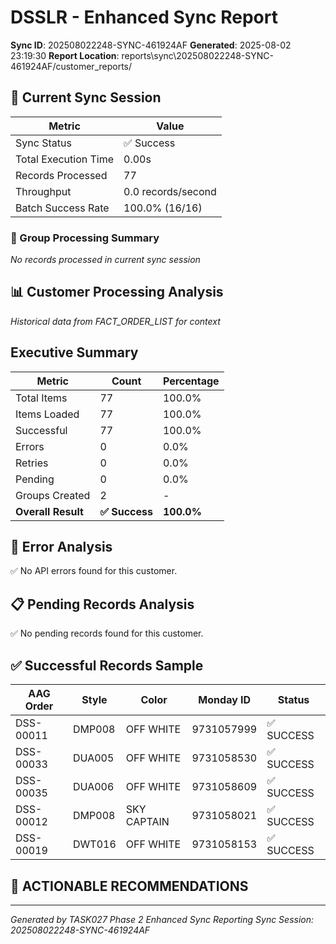 # DSSLR - Enhanced Sync Report
**Sync ID**: 202508022248-SYNC-461924AF
**Generated**: 2025-08-02 23:19:30
**Report Location**: reports\sync\202508022248-SYNC-461924AF/customer_reports/

## 🚀 Current Sync Session

| Metric | Value |
|--------|-------|
| Sync Status | ✅ Success |
| Total Execution Time | 0.00s |
| Records Processed | 77 |
| Throughput | 0.0 records/second |
| Batch Success Rate | 100.0% (16/16) |

### 📂 Group Processing Summary

*No records processed in current sync session*

## 📊 Customer Processing Analysis
*Historical data from FACT_ORDER_LIST for context*

## Executive Summary

| Metric | Count | Percentage |
|--------|-------|------------|
| Total Items | 77 | 100.0% |
| Items Loaded | 77 | 100.0% |
| Successful | 77 | 100.0% |
| Errors | 0 | 0.0% |
| Retries | 0 | 0.0% |
| Pending | 0 | 0.0% |
| Groups Created | 2 | - |
| **Overall Result** | **✅ Success** | **100.0%** |

## 🚨 Error Analysis

✅ No API errors found for this customer.

## 📋 Pending Records Analysis

✅ No pending records found for this customer.

## ✅ Successful Records Sample

| AAG Order | Style | Color | Monday ID | Status |
|-----------|-------|--------|-----------|--------|
| DSS-00011 | DMP008 | OFF WHITE | 9731057999 | ✅ SUCCESS |
| DSS-00033 | DUA005 | OFF WHITE | 9731058530 | ✅ SUCCESS |
| DSS-00035 | DUA006 | OFF WHITE | 9731058609 | ✅ SUCCESS |
| DSS-00012 | DMP008 | SKY CAPTAIN  | 9731058021 | ✅ SUCCESS |
| DSS-00019 | DWT016 | OFF WHITE | 9731058153 | ✅ SUCCESS |

## 🎯 ACTIONABLE RECOMMENDATIONS


---
*Generated by TASK027 Phase 2 Enhanced Sync Reporting*
*Sync Session: 202508022248-SYNC-461924AF*